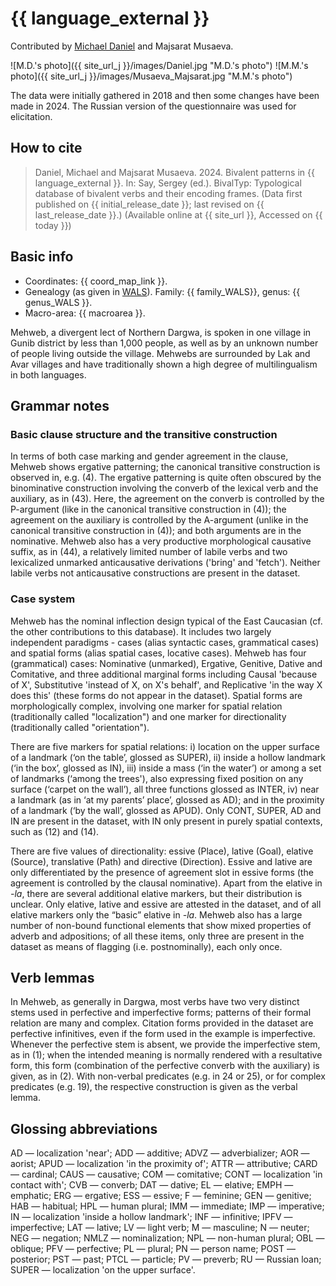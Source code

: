 # {{ language_external }}
Contributed by [Michael Daniel](https://mishadaniel.github.io/) and Majsarat Musaeva. 

![M.D.'s photo]({{ site_url_j }}/images/Daniel.jpg "M.D.'s photo")
![M.M.'s photo]({{ site_url_j }}/images/Musaeva_Majsarat.jpg "M.M.'s photo")

The data were initially gathered in 2018 and then some changes have been made in 2024. The Russian version of the questionnaire was used for elicitation.

## How to cite
> Daniel, Michael and Majsarat Musaeva. 2024. Bivalent patterns in {{ language_external }}. 
> In: Say, Sergey (ed.). BivalTyp: Typological database of bivalent verbs and their encoding frames. 
> (Data first published on {{ initial_release_date }}; last revised on {{ last_release_date }}.) 
> (Available online at {{ site_url }}, Accessed on {{ today }})

## Basic info
- Coordinates: {{ coord_map_link }}.
- Genealogy (as given in [WALS](https://wals.info/)). Family: {{ family_WALS}}, genus: {{ genus_WALS }}.
- Macro-area: {{ macroarea }}.

Mehweb, a divergent lect of Northern Dargwa, is spoken in one village in Gunib district by less than 1,000 people, as well as by an unknown number of people living outside the village. Mehwebs are surrounded by Lak and Avar villages and have traditionally shown a high degree of multilingualism in both languages. 

## Grammar notes

### Basic clause structure and the transitive construction

In terms of both case marking and gender agreement in the clause, Mehweb shows ergative patterning; the canonical transitive construction is observed in, e.g. (4). The ergative patterning is quite often obscured by the binominative construction involving the converb of the lexical verb and the auxiliary, as in (43). Here, the agreement on the converb is controlled by the P-argument (like in the canonical transitive construction in (4)); the agreement on the auxiliary is controlled by the A-argument (unlike in the canonical transitive construction in (4)); and both arguments are in the nominative. Mehweb also has a very productive morphological causative suffix, as in (44), a relatively limited number of labile verbs and two lexicalized unmarked anticausative derivations ('bring' and 'fetch'). Neither labile verbs not anticausative constructions are present in the dataset.

### Case system

Mehweb has the nominal inflection design typical of the East Caucasian (cf. the other contributions to this database). It includes two largely independent paradigms - cases (alias syntactic cases, grammatical cases) and spatial forms (alias spatial cases, locative cases). Mehweb has four (grammatical) cases: Nominative (unmarked), Ergative, Genitive, Dative and Comitative, and three additional marginal forms including Causal 'because of X', Substitutive 'instead of X, on X's behalf', and Replicative 'in the way X does this' (these forms do not appear in the dataset). Spatial forms are morphologically complex, involving one marker for spatial relation (traditionally called "localization") and one marker for directionality (traditionally called "orientation"). 

There are five markers for spatial relations: i) location on the upper surface of a landmark (‘on the table’, glossed as SUPER), ii) inside a hollow landmark (‘in the box’, glossed as IN), iii) inside a mass (‘in the water’) or among a set of landmarks (‘among the trees'), also expressing fixed position on any surface (‘carpet on the wall’), all three functions glossed as INTER, iv) near a landmark (as in ‘at my parents’ place’, glossed as AD); and in the proximity of a landmark (‘by the wall’, glossed as APUD). Only CONT, SUPER, AD and IN are present in the dataset, with IN only present in purely spatial contexts, such as (12) and (14). 

There are five values of directionality:  essive (Place), lative (Goal), elative (Source), translative (Path) and directive (Direction). Essive and lative are only differentiated by the presence of agreement slot in essive forms (the agreement is controlled by the clausal nominative). Apart from the elative in *-la*, there are several additional elative markers, but their distribution is unclear. Only elative, lative and essive are attested in the dataset, and of all elative markers only the “basic” elative in *-la*. Mehweb also has a large number of non-bound functional elements that show mixed properties of adverb and adpositions; of all these items, only three are present in the dataset as means of flagging (i.e. postnominally), each only once.  

## Verb lemmas

In Mehweb, as generally in Dargwa, most verbs have two very distinct stems used in perfective and imperfective forms; patterns of their formal relation are many and complex. Citation forms provided in the dataset are  perfective infinitives, even if the form used in the example is imperfective. Whenever the perfective stem is absent, we provide the imperfective stem, as in (1); when the intended meaning is normally rendered with a resultative form, this form (combination of the perfective converb with the auxiliary) is given, as in (2). With non-verbal predicates (e.g. in 24 or 25), or for complex predicates (e.g. 19), the respective construction is given as the verbal lemma. 

## Glossing abbreviations

AD — localization 'near'; ADD — additive; ADVZ — adverbializer; AOR — aorist; APUD — localization 'in the proximity of'; ATTR — attributive; CARD — cardinal; CAUS — causative; COM — comitative; CONT — localization 'in contact with'; CVB — converb; DAT — dative; EL — elative; EMPH — emphatic; ERG — ergative; ESS — essive; F — feminine; GEN — genitive; HAB — habitual; HPL — human plural; IMM — immediate; IMP — imperative; IN — localization 'inside a hollow landmark'; INF — infinitive; IPFV — imperfective; LAT — lative; LV — light verb; M — masculine; N — neuter; NEG — negation; NMLZ — nominalization; NPL — non-human plural; OBL — oblique; PFV — perfective; PL — plural; PN — person name; POST — posterior; PST — past; PTCL — particle; PV — preverb; RU — Russian loan; SUPER — localization 'on the upper surface'.
